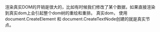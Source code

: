 渲染真实DOM的开销是很大的，比如有时候我们修改了某个数据，如果直接渲染到真实dom上会引起整个dom树的重绘和重排。
真实dom， 使用document.CreateElement 和 document.CreateTextNode创建的就是真实节点。
